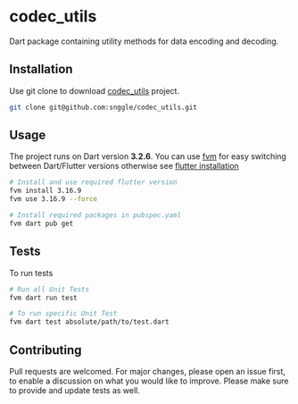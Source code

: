 # codec_utils

Dart package containing utility methods for data encoding and decoding.

## Installation

Use git clone to download [codec_utils](https://github.com/snggle/codec_utils) project.

```bash
git clone git@github.com:snggle/codec_utils.git
```

## Usage

The project runs on Dart version **3.2.6**. You can
use [fvm](https://fvm.app/documentation/getting-started/installation)
for easy switching between Dart/Flutter versions otherwise
see [flutter installation](https://docs.flutter.dev/get-started/install)

```bash
# Install and use required flutter version
fvm install 3.16.9
fvm use 3.16.9 --force

# Install required packages in pubspec.yaml
fvm dart pub get
```

## Tests

To run tests

```bash
# Run all Unit Tests
fvm dart run test

# To run specific Unit Test
fvm dart test absolute/path/to/test.dart
```

## Contributing

Pull requests are welcomed. For major changes, please open an issue first, to enable a discussion on what you would like
to improve. Please make sure to provide and update tests as well. 